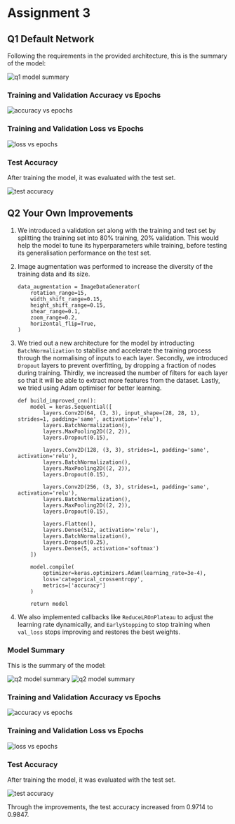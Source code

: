 # Assignment 3

## Q1 Default Network

Following the requirements in the provided architecture, this is the summary of the model:

![q1 model summary](img/q1/summary.png)

### Training and Validation Accuracy vs Epochs

![accuracy vs epochs](img/q1/accuracy.png)

### Training and Validation Loss vs Epochs

![loss vs epochs](img/q1/loss.png)

### Test Accuracy

After training the model, it was evaluated with the test set.

![test accuracy](img/q1/test.png)

## Q2 Your Own Improvements

1. We introduced a validation set along with the training and test set by splitting the training set into 80% training, 20% validation. This would help the model to tune its hyperparameters while training, before testing its generalisation performance on the test set.

2. Image augmentation was performed to increase the diversity of the training data and its size.
	```
	data_augmentation = ImageDataGenerator(
		rotation_range=15,
		width_shift_range=0.15,
		height_shift_range=0.15,
		shear_range=0.1,
		zoom_range=0.2,
		horizontal_flip=True,
	)
	```

3. We tried out a new architecture for the model by introducting `BatchNormalization` to stabilise and accelerate the training process through the normalising of inputs to each layer. Secondly, we introduced `Dropout` layers to prevent overfitting, by dropping a fraction of nodes during training. Thirdly, we increased the number of filters for each layer so that it will be able to extract more features from the dataset. Lastly, we tried using Adam optimiser for better learning. 
	```
	def build_improved_cnn():
		model = keras.Sequential([
			layers.Conv2D(64, (3, 3), input_shape=(28, 28, 1), strides=1, padding='same', activation='relu'),
			layers.BatchNormalization(),
			layers.MaxPooling2D((2, 2)),
			layers.Dropout(0.15),

			layers.Conv2D(128, (3, 3), strides=1, padding='same', activation='relu'),
			layers.BatchNormalization(),
			layers.MaxPooling2D((2, 2)),
			layers.Dropout(0.15),

			layers.Conv2D(256, (3, 3), strides=1, padding='same', activation='relu'),
			layers.BatchNormalization(),
			layers.MaxPooling2D((2, 2)),
			layers.Dropout(0.15),

			layers.Flatten(),
			layers.Dense(512, activation='relu'),
			layers.BatchNormalization(),
			layers.Dropout(0.25),
			layers.Dense(5, activation='softmax')
		])

		model.compile(
			optimizer=keras.optimizers.Adam(learning_rate=3e-4),
			loss='categorical_crossentropy',
			metrics=['accuracy']	
		)

		return model
	```

4. We also implemented callbacks like `ReduceLROnPlateau` to adjust the learning rate dynamically, and `EarlyStopping` to stop training when `val_loss` stops improving and restores the best weights.

### Model Summary

This is the summary of the model:

![q2 model summary](img/q2/summary1.png)
![q2 model summary](img/q2/summary2.png)

### Training and Validation Accuracy vs Epochs

![accuracy vs epochs](img/q2/accuracy.png)

### Training and Validation Loss vs Epochs

![loss vs epochs](img/q2/loss.png)

### Test Accuracy

After training the model, it was evaluated with the test set.

![test accuracy](img/q2/test.png)

Through the improvements, the test accuracy increased from 0.9714 to 0.9847.